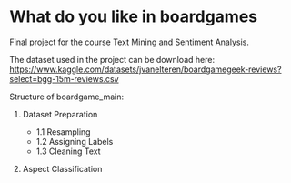 # What do you like in boardgames

Final project for the course Text Mining and Sentiment Analysis.

The dataset used in the project can be download here: https://www.kaggle.com/datasets/jvanelteren/boardgamegeek-reviews?select=bgg-15m-reviews.csv

Structure of boardgame_main:

1. Dataset Preparation
   - 1.1 Resampling
   - 1.2 Assigning Labels
   - 1.3 Cleaning Text

2. Aspect Classification



